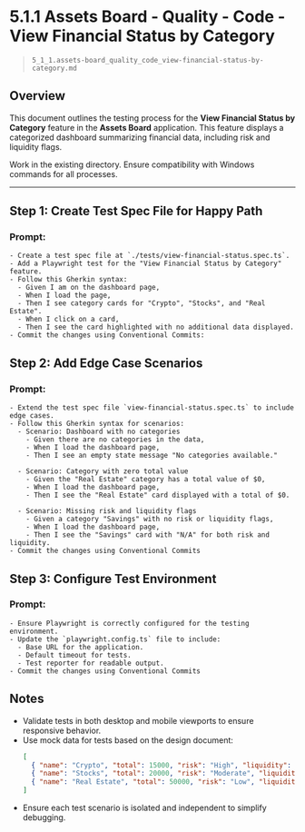 # 5.1.1 Assets Board - Quality - Code - View Financial Status by Category

> `5_1_1.assets-board_quality_code_view-financial-status-by-category.md`

## Overview

This document outlines the testing process for the **View Financial Status by Category** feature in the **Assets Board** application. This feature displays a categorized dashboard summarizing financial data, including risk and liquidity flags.

Work in the existing directory. Ensure compatibility with Windows commands for all processes.

---

## Step 1: Create Test Spec File for Happy Path

### Prompt:
```text
- Create a test spec file at `./tests/view-financial-status.spec.ts`.
- Add a Playwright test for the "View Financial Status by Category" feature.
- Follow this Gherkin syntax:
  - Given I am on the dashboard page,
  - When I load the page,
  - Then I see category cards for "Crypto", "Stocks", and "Real Estate".
  - When I click on a card,
  - Then I see the card highlighted with no additional data displayed.
- Commit the changes using Conventional Commits:
```

## Step 2: Add Edge Case Scenarios

### Prompt:
```text
- Extend the test spec file `view-financial-status.spec.ts` to include edge cases.
- Follow this Gherkin syntax for scenarios:
  - Scenario: Dashboard with no categories
    - Given there are no categories in the data,
    - When I load the dashboard page,
    - Then I see an empty state message "No categories available."

  - Scenario: Category with zero total value
    - Given the "Real Estate" category has a total value of $0,
    - When I load the dashboard page,
    - Then I see the "Real Estate" card displayed with a total of $0.

  - Scenario: Missing risk and liquidity flags
    - Given a category "Savings" with no risk or liquidity flags,
    - When I load the dashboard page,
    - Then I see the "Savings" card with "N/A" for both risk and liquidity.
- Commit the changes using Conventional Commits
```



## Step 3: Configure Test Environment

### Prompt:
```text
- Ensure Playwright is correctly configured for the testing environment.
- Update the `playwright.config.ts` file to include:
  - Base URL for the application.
  - Default timeout for tests.
  - Test reporter for readable output.
- Commit the changes using Conventional Commits
```



## Notes

- Validate tests in both desktop and mobile viewports to ensure responsive behavior.
- Use mock data for tests based on the design document:
  ```json
  [
    { "name": "Crypto", "total": 15000, "risk": "High", "liquidity": "Moderate" },
    { "name": "Stocks", "total": 20000, "risk": "Moderate", "liquidity": "High" },
    { "name": "Real Estate", "total": 50000, "risk": "Low", "liquidity": "Low" }
  ]
  ```
- Ensure each test scenario is isolated and independent to simplify debugging.
